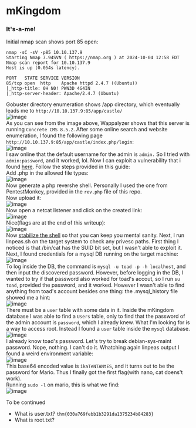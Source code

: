 # mKingdom

### It's-a-me!

Initial nmap scan shows port 85 open:

    nmap -sC -sV -p85 10.10.137.9                 
    Starting Nmap 7.94SVN ( https://nmap.org ) at 2024-10-04 12:58 EDT
    Nmap scan report for 10.10.137.9
    Host is up (0.054s latency).
    
    PORT   STATE SERVICE VERSION
    85/tcp open  http    Apache httpd 2.4.7 ((Ubuntu))
    |_http-title: 0H N0! PWN3D 4G4IN
    |_http-server-header: Apache/2.4.7 (Ubuntu)
Gobuster directory enumeration shows /app directory, which eventually leads me to `http://10.10.137.9:85/app/castle/`<br />
![image](https://github.com/user-attachments/assets/5b5eae1c-9472-4d91-8070-0edacb0a1249)<br />
As you can see from the image above, Wappalyzer shows that this server is running `Concrete CMS 8.5.2`. After some online search and website enumeration, I found the following page `http://10.10.137.9:85/app/castle/index.php/login`:<br />
![image](https://github.com/user-attachments/assets/994cb771-e08d-42af-9f77-93b6ce5159ef)<br />
I saw online that the default username for the admin is `admin.` So I tried with `admin:password`, and it worked, lol. Now I can exploit a vulnerability that i found [here](https://hackerone.com/reports/768322). Follow the steps provided in this guide:<br />
Add .php in the allowed file types: <br />
![image](https://github.com/user-attachments/assets/76e8c642-45ab-4bfe-96d1-62cfbf2efb84)<br />
Now generate a php revershe shell. Personally I used the one from PentestMonkey, provided in the `rev.php` file of this repo.<br />
Now upload it:<br />
![image](https://github.com/user-attachments/assets/6cdf3097-1912-47c2-b9fc-abd5deb962e4)<br />
Now open a netcat listener and click on the created link: <br />
![image](https://github.com/user-attachments/assets/7b301926-ee80-436e-87b7-0b8199e01bc6)<br />
Nice(flags are at the end of this writeup): <br />
![image](https://github.com/user-attachments/assets/6a12bc38-e10b-4c66-8dd5-59d161122344)<br />
Now [stabilize the shell](https://maxat-akbanov.com/how-to-stabilize-a-simple-reverse-shell-to-a-fully-interactive-terminal) so that you can keep you mental sanity. 
Next, I run linpeas.sh on the target system to check any privesc paths. First thing I noticed is that /bin/cat has the SUID bit set, but I wasn't able to exploit it. Next, I found credentials for a mysql DB running on the target machine: <br />
![image](https://github.com/user-attachments/assets/c8c7a145-edeb-4acd-afe7-3cf3baec3c5a)<br />
To log inside the DB, the command is `mysql -u toad -p -h localhost`, and then input the discovered password. However, before logging in the DB, I wanted to try if that password also worked for toad's accout, so I run `su toad`, provided the password, and it worked. However I wasn't able to find anything from toad's account besides one thing: the .mysql_history file showed me a hint: <br />
![image](https://github.com/user-attachments/assets/03679186-b90b-47d0-a07c-3bcf08de7a60)<br />
There must be a `user` table with some data in it. Inside the mKingdom database I was able to find a `Users` table, only to find that the password of the admin account is `password`, which I already knew. What I'm looking for is a way to access root. Instead I found a `user` table inside the `mysql` database. <br />
![image](https://github.com/user-attachments/assets/3370c5f4-0cb0-4f07-ad3d-8e3f132d96b7)<br />
I already know toad's password.  Let's try to break debian-sys-maint password. Nope, nothing. I can't do it. Whatching again linpeas output I found a weird environment variable: <br />
![image](https://github.com/user-attachments/assets/42f38c36-b3fc-455b-9616-b7e7b43e0c38)<br />
This base64 encoded value is `ikaTeNTANtES`, and it turns out to be the password for Mario. Thus I finally got the first flag(with nano, cat doens't work). <br />
Running `sudo -l` on mario, this is what we find: <br />
![image](https://github.com/user-attachments/assets/e10985e1-2b31-4e6b-a960-c80797e58921)<br />


To be continued

- What is user.txt? `thm{030a769febb1b3291da1375234b84283}`
- What is root.txt? 
